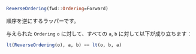 ```julia
ReverseOrdering(fwd::Ordering=Forward)
```

順序を逆にするラッパーです。

与えられた `Ordering` `o` に対して、すべての `a`, `b` に対して以下が成り立ちます：

```julia
lt(ReverseOrdering(o), a, b) == lt(o, b, a)
```
